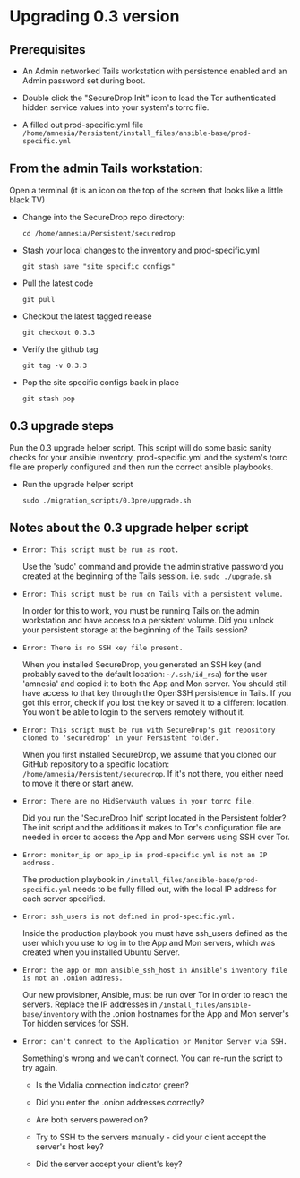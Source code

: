 # Upgrading 0.3 version

## Prerequisites

* An Admin networked Tails workstation with persistence enabled and an Admin password set during boot.

* Double click the "SecureDrop Init" icon to load the Tor authenticated hidden service values into your system's torrc file.

* A filled out prod-specific.yml file `/home/amnesia/Persistent/install_files/ansible-base/prod-specific.yml`

## From the admin Tails workstation:

Open a terminal (it is an icon on the top of the screen that looks like a little black TV)

* Change into the SecureDrop repo directory:

  `cd /home/amnesia/Persistent/securedrop`

* Stash your local changes to the inventory and prod-specific.yml

  `git stash save "site specific configs"`

* Pull the latest code

  `git pull`

* Checkout the latest tagged release

  `git checkout 0.3.3`

* Verify the github tag

  `git tag -v 0.3.3`

* Pop the site specific configs back in place

  `git stash pop`

## 0.3 upgrade steps

Run the 0.3 upgrade helper script. This script will do some basic sanity checks for your ansible inventory, prod-specific.yml and the system's torrc file are properly configured and then run the correct ansible playbooks.

* Run the upgrade helper script

  `sudo ./migration_scripts/0.3pre/upgrade.sh`

## Notes about the 0.3 upgrade helper script

* `Error: This script must be run as root.`

  Use the 'sudo' command and provide the administrative password you created at
  the beginning of the Tails session. i.e. `sudo ./upgrade.sh`

* `Error: This script must be run on Tails with a persistent volume.`

  In order for this to work, you must be running Tails on the admin workstation
  and have access to a persistent volume. Did you unlock your persistent
  storage at the beginning of the Tails session?

* `Error: There is no SSH key file present.`

  When you installed SecureDrop, you generated an SSH key (and probably saved
  to the default location: `~/.ssh/id_rsa`) for the user 'amnesia' and copied
  it to both the App and Mon server. You should still have access to that key
  through the OpenSSH persistence in Tails. If you got this error, check if you
  lost the key or saved it to a different location. You won't be able to login
  to the servers remotely without it.

* `Error: This script must be run with SecureDrop's git repository cloned to 'securedrop' in your Persistent folder.`

  When you first installed SecureDrop, we assume that you cloned our GitHub
  repository to a specific location: `/home/amnesia/Persistent/securedrop`. If
  it's not there, you either need to move it there or start anew.

* `Error: There are no HidServAuth values in your torrc file.`

  Did you run the 'SecureDrop Init' script located in the Persistent folder?
  The init script and the additions it makes to Tor's configuration file are
  needed in order to access the App and Mon servers using SSH over Tor.

* `Error: monitor_ip or app_ip in prod-specific.yml is not an IP address.`

  The production playbook in `/install_files/ansible-base/prod-specific.yml`
  needs to be fully filled out, with the local IP address for each server
  specified.

* `Error: ssh_users is not defined in prod-specific.yml.`

  Inside the production playbook you must have ssh_users defined as the user
  which you use to log in to the App and Mon servers, which was created when
  you installed Ubuntu Server.

* `Error: the app or mon ansible_ssh_host in Ansible's inventory file is not an .onion address.`

  Our new provisioner, Ansible, must be run over Tor in order to reach the
  servers. Replace the IP addresses in `/install_files/ansible-base/inventory`
  with the .onion hostnames for the App and Mon server's Tor hidden services
  for SSH.

* `Error: can't connect to the Application or Monitor Server via SSH.`

  Something's wrong and we can't connect. You can re-run the script to try
  again.

  * Is the Vidalia connection indicator green?

  * Did you enter the .onion addresses correctly?

  * Are both servers powered on?

  * Try to SSH to the servers manually - did your client accept the server's host key?

  * Did the server accept your client's key?
